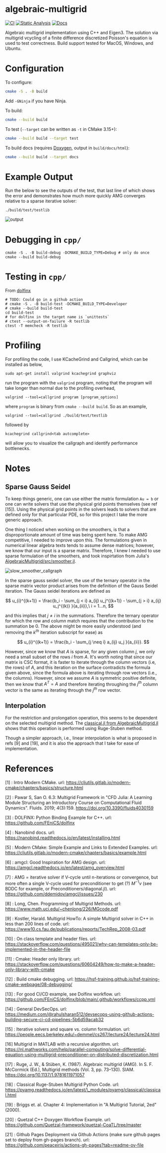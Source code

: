 # algebraic-multigrid

[![CI](https://github.com/jfdev001/algebraic-multigrid/actions/workflows/ci.yml/badge.svg)](https://github.com/jfdev001/algebraic-multigrid/actions/workflows/ci.yml) [![Static Analysis](https://github.com/jfdev001/algebraic-multigrid/actions/workflows/sca.yml/badge.svg)](https://github.com/jfdev001/algebraic-multigrid/actions/workflows/sca.yml) [![Docs](https://img.shields.io/badge/docs-stable-blue.svg)](https://jfdev001.github.io/algebraic-multigrid/)

Algebraic multigrid implementation using C++ and Eigen3. The solution via multigrid vcycling of a finite difference discretized Poisson's equation is used to test correctness. Build support tested for MacOS, Windows, and Ubuntu.

# Configuration

To configure:

```bash
cmake -S . -B build
```

Add `-GNinja` if you have Ninja.

To build:

```bash
cmake --build build
```

To test (`--target` can be written as `-t` in CMake 3.15+):

```bash
cmake --build build --target test
```

To build docs (requires [Doxygen](https://github.com/doxygen/doxygen), output in `build/docs/html`):

```bash
cmake --build build --target docs
```

# Example Output

Run the below to see the outputs of the test, that last line of which shows the error and demonstrates how much more quickly AMG converges relative to a sparse iterative solver:

```
./build/test/testlib
```

![output](image/README/output.png)

# Debugging in `cpp/`

```shell
cmake -S . -B build-debug -DCMAKE_BUILD_TYPE=Debug # only do once
cmake --build build-debug
```

# Testing in `cpp/`

From [dolfinx](https://github.com/FEniCS/dolfinx/blob/6189a7e2f42a63cc2bafd10696862efb41f0c3f9/.circleci/config.yml#L32)

```shell
# TODO: Could go in a github action
# cmake -S . -B build-test -DCMAKE_BUILD_TYPE=Developer 
# cmake --build build-test
cd build-test
# for dolfinx in the target name is `unittests`
# ctest --output-on-failure -R testlib
ctest -T memcheck -R testlib
```

# Profiling

For profiling the code, I use KCacheGrind and Callgrind, which can be installed as below,

```shell
sudo apt-get install valgrind kcachegrind graphviz
```

run the program with the `valgrind` program, noting that the program will take longer than normal due to the profiling overhead,

```shell
valgrind --tool=callgrind program [program_options]
```

where `program` is binary from `cmake --build build`. So as an example,

```shell
valgrind --tool=callgrind ./build/test/testlib
```

followed by

```shell
kcachegrind callgrind<tab autcomplete>
```

will allow you to visualize the callgraph and identify performance bottlenecks.

# Notes

## Sparse Gauss Seidel

To keep things generic, one can use either the matrix formulation `Au = b` or one can write solvers that use the physical grid points themselves (see ref [15]). Using the physical grid points in the solvers leads to solvers that are defined only for that particular
PDE, so for this project I take the more generic approach.

One thing I noticed when working on the smoothers, is that a disproportionate amount of time was being spent here. To make AMG competitive, I needed to improve upon this. The formulations given in numerical linear algebra texts tends to assume dense matrices; however, we know that our input is a sparse matrix. Therefore, I knew I needed to use sparse formulation of the smoothers, and took inspirtation from Julia's [AlgebraicMultigrid/src/smoother.jl](https://github.com/JuliaLinearAlgebra/AlgebraicMultigrid.jl/blob/master/src/smoother.jl).

![slow_smoother_callgraph](image/README/slow_smoother_callgraph.png)

In the sparse gauss seidel solver, the use of the ternary operator in the sparse matrix vector product arises from the definition of the Gauss Seidel iteration. The Gauss seidel iterations are defined as

$$
u_{i}^{(k+1)} = \frac{b_i - \sum_{j < i} a_{ij} u_j^{(k+1)} - \sum_{j > i} a_{ij} u_j^{(k)} }{a_{ii}},\ i = 1...n,
$$

and this implies that $j \neq i$ in the summations. Therefore the ternary operator for which the row and column match requires that the contribution to the summation be 0. The above might be more easily understood (and removing the $k^{th}$ iteration subscript for ease) as

$$
u_{i}^{(k+1)} = \frac{b_i - \sum_{j \neq i} a_{ij} u_j }{a_{ii}}.
$$

However, since we know that $A$ is sparse, for any given column $j$, we only need a small subset of the rows $i$ from $A$. It's worth noting that since our matrix is CSC format, it is faster to iterate through the column vectors (i.e, the rows) of $A$, and this iteration on the surface contradicts the formula given above, since the formula above is iterating through row vectors (i.e., the columns). However, since we assume $A$ is symmetric positive definite, then we know that $A^{T} = A$ and therefore iterating throughing the $j^{th}$ column vector is the same as iterating through the $j^{th}$ row vector.

## Interpolation

For the restriction and prolongation operation, this seems to be dependent on the selected multigrid method. The [classical.jl from AlgebraicMultigrid.jl](https://github.com/JuliaLinearAlgebra/AlgebraicMultigrid.jl/blob/master/src/classical.jl) shows that this operation is performed using Ruge-Stuben method.

Though a simpler approach, i.e., linear interpolation is what is proposed in refs [9]
and [19], and it is also the approach that I take for ease of implementation.

# References

[1] : Intro Modern CMake. url: https://cliutils.gitlab.io/modern-cmake/chapters/basics/structure.html

[2] : Pawar S, San O. 6.3: Multigrid Framework in "CFD Julia: A Learning Module
Structuring an Introductory Course on Computational Fluid Dynamics". Fluids.
2019; 4(3):159. https://doi.org/10.3390/fluids4030159

[3] : DOLFINX: Python Binding Example for C++. url: https://github.com/FEniCS/dolfinx

[4] : Nanobind docs. url: https://nanobind.readthedocs.io/en/latest/installing.html

[5] : Modern CMake: Simple Example and Links to Extended Examples. url: https://cliutils.gitlab.io/modern-cmake/chapters/basics/example.html

[6] : amgcl: Good Inspiration for AMG design. url: https://amgcl.readthedocs.io/en/latest/amg_overview.html

[7] : AMG = iterative solver if V-cycle until n-iterations or convergence, but more often a single V-cycle used for preconditioner to get (?) $M^{-1} v$ (see BDDC for example, or Preconditioners/diagonal.jl). url: https://github.com/ddemidov/amgcl/issues/230

[8] : Long, Chen. Programming of Multigrid Methods. url: https://www.math.uci.edu/~chenlong/226/MGcode.pdf

[9] : Kostler, Harald. Multigrid HowTo: A simple Multigrid solver in C++ in less
than 200 lines of code. url: https://www10.cs.fau.de/publications/reports/TechRep_2008-03.pdf

[10] : On class template and header files. url: https://stackoverflow.com/questions/495021/why-can-templates-only-be-implemented-in-the-header-file

[11] : Cmake: Header only library. url: https://stackoverflow.com/questions/60604249/how-to-make-a-header-only-library-with-cmake

[12] : Build cmake debugging. url: https://hsf-training.github.io/hsf-training-cmake-webpage/08-debugging/

[13] : For good CI/CD example, see Dolfinx workflow. url: https://github.com/FEniCS/dolfinx/blob/main/.github/workflows/ccpp.yml

[14] : General DevSecOps. url: https://medium.com/@rahulsharan512/devsecops-using-github-actions-building-secure-ci-cd-pipelines-5b6d59acab32

[15] : Iterative solvers and square vs. column formulation. url: https://people.eecs.berkeley.edu/~demmel/cs267/lecture24/lecture24.html

[16] Multigrid in MATLAB with a recursive algorithm. url: https://nl.mathworks.com/help/parallel-computing/solve-differential-equation-using-multigrid-preconditioner-on-distributed-discretization.html

[17] : Ruge, J. W., & Stüben, K. (1987). Algebraic multigrid (AMG). In S. F. McCormick (Ed.), Multigrid methods (Vol. 3, pp. 73–130). SIAM. https://doi.org/10.1137/1.9781611971057

[18] : Classical Ruge-Stuben Multigrid Python Code. url: https://pyamg.readthedocs.io/en/latest/\_modules/pyamg/classical/classical.html

[19] : Briggs et. al. Chapter 4: Implementation in "A Multigrid Tutorial, 2ed" (2000).

[20] : Quetzal C++ Doxygen Workflow Example. url: https://github.com/Quetzal-framework/quetzal-CoaTL/tree/master

[21] : Github Pages Deployment via Github Actions (make sure github pages set to deploy from gh-pages branch). url: https://github.com/peaceiris/actions-gh-pages?tab=readme-ov-file
